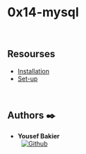 # 0x14-mysql

<br />

## Resourses
- [Installation](./Install_MySQL.pdf)
- [Set-up](https://shazaali.substack.com/p/database-administration)

<br />

## Authors :black_nib:

* __Yousef Bakier__ &nbsp;&nbsp;&nbsp;&nbsp;&nbsp;&nbsp; <br />
 &nbsp;&nbsp;[<img height="" src="https://img.shields.io/static/v1?label=&message=GitHub&color=181717&logo=GitHub&logoColor=f2f2f2&labelColor=2F333A" alt="Github">](https://github.com/Y-Baker)

